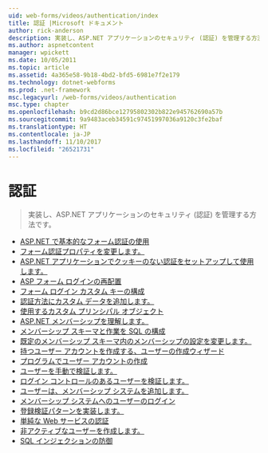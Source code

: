 ```yaml
---
uid: web-forms/videos/authentication/index
title: 認証 |Microsoft ドキュメント
author: rick-anderson
description: 実装し、ASP.NET アプリケーションのセキュリティ (認証) を管理する方法です。
ms.author: aspnetcontent
manager: wpickett
ms.date: 10/05/2011
ms.topic: article
ms.assetid: 4a365e58-9b18-4bd2-bfd5-6981e7f2e179
ms.technology: dotnet-webforms
ms.prod: .net-framework
msc.legacyurl: /web-forms/videos/authentication
msc.type: chapter
ms.openlocfilehash: b9cd2d86bce12795802302b822e945762690a57b
ms.sourcegitcommit: 9a9483aceb34591c97451997036a9120c3fe2baf
ms.translationtype: HT
ms.contentlocale: ja-JP
ms.lasthandoff: 11/10/2017
ms.locfileid: "26521731"
---
```

<a name="authentication"></a>認証
====================
> 実装し、ASP.NET アプリケーションのセキュリティ (認証) を管理する方法です。


- [ASP.NET で基本的なフォーム認証の使用](using-basic-forms-authentication-in-aspnet.md)
- [フォーム認証プロパティを変更します。](how-to-change-the-forms-authentication-properties.md)
- [ASP.NET アプリケーションでクッキーのない認証をセットアップして使用します。](how-to-setup-and-use-cookie-less-authentication-in-an-aspnet-application.md)
- [ASP フォーム ログインの再配置](asp-forms-login-relocation.md)
- [フォーム ログイン カスタム キーの構成](forms-login-custom-key-configuration.md)
- [認証方法にカスタム データを追加します。](add-custom-data-to-the-authentication-method.md)
- [使用するカスタム プリンシパル オブジェクト](use-custom-principal-objects.md)
- [ASP.NET メンバーシップを理解します。](understanding-aspnet-memberships.md)
- [メンバーシップ スキーマと作業を SQL の構成](configuring-sql-to-work-with-membership-schemas.md)
- [既定のメンバーシップ スキーマ内のメンバーシップの設定を変更します。](changing-membership-settings-in-the-default-membership-schema.md)
- [持つユーザー アカウントを作成する、ユーザーの作成ウィザード](creating-user-accounts-with-the-create-user-wizard.md)
- [プログラムでユーザー アカウントの作成](creating-user-accounts-programmatically.md)
- [ユーザーを手動で検証します。](validating-users-manually.md)
- [ログイン コントロールのあるユーザーを検証します。](validating-users-with-the-login-control.md)
- [ユーザーは、メンバーシップ システムを追加します。](adding-users-to-your-membership-system.md)
- [メンバーシップ システムへのユーザーのログイン](logging-users-into-your-membership-system.md)
- [登録検証パターンを実装します。](implement-the-registration-verification-pattern.md)
- [単純な Web サービスの認証](simple-web-service-authentication.md)
- [非アクティブなユーザーを作成します。](creating-inactive-users.md)
- [SQL インジェクションの防御](sql-injection-defense.md)
